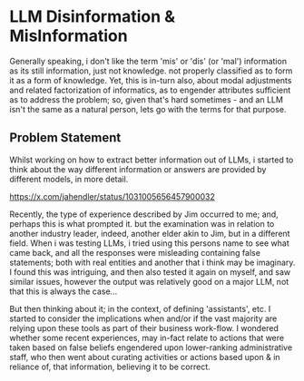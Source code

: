 # LLM Disinformation & MisInformation 

Generally speaking, i don't like the term 'mis' or 'dis' (or 'mal') information as its still information, just not knowledge. not properly classified as to form it as a form of knowledge.  Yet, this is in-turn also, about modal adjustments and related factorization of informatics, as to engender attributes sufficient as to address the problem; so, given that's hard sometimes - and an LLM isn't the same as a natural person, lets go with the terms for that purpose.

## Problem Statement

Whilst working on how to extract better information out of LLMs, i started to think about the way different information or answers are provided by different models, in more detail.  

https://x.com/jahendler/status/1031005656457900032 

Recently, the type of experience described by Jim occurred to me; and, perhaps this is what prompted it.  but the examination was in relation to another industry leader, indeed, another elder akin to Jim, but in a different field.  When i was testing LLMs, i tried using this persons name to see what came back, and all the responses were misleading containing false statements; both with real entities and another that i think may be imaginary.  I found this was intriguing, and then also tested it again on myself, and saw similar issues, however the output was relatively good on a major LLM, not that this is always the case...

But then thinking about it; in the context, of defining 'assistants', etc.  I started to consider the implications when and/or if the vast majority are relying upon these tools as part of their business work-flow.  I wondered whether some recent experiences, may in-fact relate to actions that were taken based on false beliefs engendered upon lower-ranking administrative staff, who then went about curating activities or actions based upon & in reliance of, that information, believing it to be correct.




